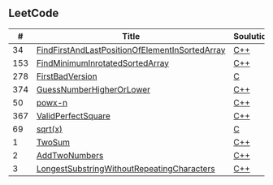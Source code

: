 LeetCode
---
|#|Title|Soulution|Difficulty|Tag|
|---|---|---|---|---|
|34|[FindFirstAndLastPositionOfElementInSortedArray](https://leetcode-cn.com/problems/find-first-and-last-position-of-element-in-sorted-array)|[C++](https://github.com/shicy0001/leetcode/blob/master/BinarySearch/FindFirstAndLastPositionOfElementInSortedArray/FindFirstAndLastPositionOfElementInSortedArray.cpp)|Medium|BinarySearch|
|153|[FindMinimumInrotatedSortedArray](https://leetcode-cn.com/problems/find-minimum-in-rotated-sorted-array/)|[C++](https://github.com/shicy0001/leetcode/blob/master/BinarySearch/FindMinimumInrotatedSortedArray/find-minimum-in-rotated-sorted-array.cpp)|Medium|BinarySearch|
|278|[FirstBadVersion](https://leetcode-cn.com/problems/first-bad-version/)|[C](https://github.com/shicy0001/leetcode/blob/master/BinarySearch/FirstBadVersion/FirstBadVersion.cpp)|Easy|BinarySearch|
|374|[GuessNumberHigherOrLower](https://leetcode-cn.com/problems/guess-number-higher-or-lower/)|[C++](https://leetcode-cn.com/problems/guess-number-higher-or-lower/)|Easy|BinarySearch|
|50|[powx-n](https://leetcode-cn.com/problems/powx-n)|[C++](https://github.com/shicy0001/leetcode/blob/master/BinarySearch/Pow(x%2Cn)/powx-n.cpp)|Medium|BinarySearch|
|367|[ValidPerfectSquare](https://leetcode-cn.com/problems/valid-perfect-square)|[C++](https://github.com/shicy0001/leetcode/blob/master/BinarySearch/ValidPerfectSquare/ValidPerfectSquare.cpp)|Easy|BinarySearch|
|69|[sqrt(x)](https://leetcode-cn.com/problems/sqrtx)|[C](https://github.com/shicy0001/leetcode/blob/master/BinarySearch/sqrt(x)/sqrt(x).cpp)|Easy|BinarySearch|
|1|[TwoSum](https://leetcode-cn.com/problems/two-sum/)|[C++](https://github.com/shicy0001/leetcode/blob/master/TopInterviewQuestions/TwoSum/TwoSum.cpp)|Easy|Hashmap|
|2|[AddTwoNumbers](https://leetcode-cn.com/problems/add-two-numbers/)|[C++](https://github.com/shicy0001/leetcode/blob/master/TopInterviewQuestions/AddTwoNumbers/AddTwoNumbers.cpp)|Medium|LinkList|
|3|[LongestSubstringWithoutRepeatingCharacters](https://leetcode-cn.com/problems/longest-substring-without-repeating-characters/)|[C++](https://github.com/shicy0001/leetcode/blob/master/TopInterviewQuestions/LongestSubstringWithoutRepeatingCharacters/LongestSubstringWithoutRepeatingCharacters.cpp)|Medium|Hashmap|
